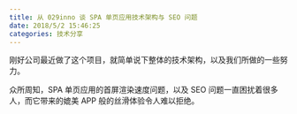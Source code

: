 ```yaml
---
title: 从 029inno 谈 SPA 单页应用技术架构与 SEO 问题
date: 2018/5/2 15:46:25
categories: 技术分享
---
```


刚好公司最近做了这个项目，就简单说下整体的技术架构，以及我们所做的一些努力。

众所周知，SPA 单页应用的首屏渲染速度问题，以及 SEO 问题一直困扰着很多人，而它带来的媲美 APP 般的丝滑体验令人难以拒绝。

## 
